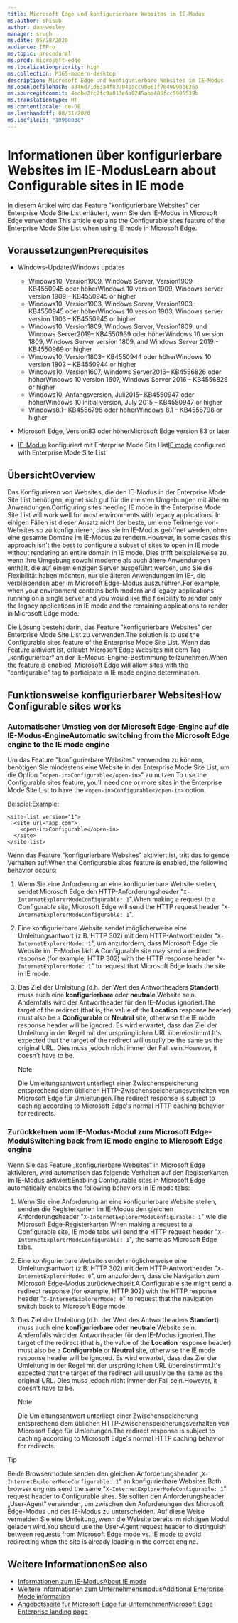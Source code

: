 ```yaml
---
title: Microsoft Edge und konfigurierbare Websites im IE-Modus
ms.author: shisub
author: dan-wesley
manager: srugh
ms.date: 05/28/2020
audience: ITPro
ms.topic: procedural
ms.prod: microsoft-edge
ms.localizationpriority: high
ms.collection: M365-modern-desktop
description: Microsoft Edge und konfigurierbare Websites im IE-Modus
ms.openlocfilehash: a846d71d63a4f837041acc9b601f704999bb826a
ms.sourcegitcommit: 4edbe2fc2fc9a013e6a0245aba485fcc5905539b
ms.translationtype: HT
ms.contentlocale: de-DE
ms.lasthandoff: 08/31/2020
ms.locfileid: "10980038"
---
```

# <span data-ttu-id="19e90-103">Informationen über konfigurierbare Websites im IE-Modus</span><span class="sxs-lookup"><span data-stu-id="19e90-103">Learn about Configurable sites in IE mode</span></span>

<span data-ttu-id="19e90-104">In diesem Artikel wird das Feature "konfigurierbare Websites" der Enterprise Mode Site List erläutert, wenn Sie den IE-Modus in Microsoft Edge verwenden.</span><span class="sxs-lookup"><span data-stu-id="19e90-104">This article explains the Configurable sites feature of the Enterprise Mode Site List when using IE mode in Microsoft Edge.</span></span>

## <span data-ttu-id="19e90-105">Voraussetzungen</span><span class="sxs-lookup"><span data-stu-id="19e90-105">Prerequisites</span></span>

- <span data-ttu-id="19e90-106">Windows-Updates</span><span class="sxs-lookup"><span data-stu-id="19e90-106">Windows updates</span></span>

  - <span data-ttu-id="19e90-107">Windows10, Version1909, Windows Server, Version1909– KB4550945 oder höher</span><span class="sxs-lookup"><span data-stu-id="19e90-107">Windows 10 version 1909, Windows server version 1909 – KB4550945  or higher</span></span>
  - <span data-ttu-id="19e90-108">Windows10, Version1903, Windows Server, Version1903– KB4550945 oder höher</span><span class="sxs-lookup"><span data-stu-id="19e90-108">Windows 10 version 1903, Windows server version 1903 – KB4550945  or higher</span></span>
  - <span data-ttu-id="19e90-109">Windows10, Version1809, Windows Server, Version1809, und Windows Server2019– KB4550969 oder höher</span><span class="sxs-lookup"><span data-stu-id="19e90-109">Windows 10 version 1809, Windows Server version 1809, and Windows Server 2019 - KB4550969 or higher</span></span>
  - <span data-ttu-id="19e90-110">Windows10, Version1803– KB4550944 oder höher</span><span class="sxs-lookup"><span data-stu-id="19e90-110">Windows 10 version 1803 – KB4550944 or higher</span></span>
  - <span data-ttu-id="19e90-111">Windows10, Version1607, Windows Server2016– KB4556826 oder höher</span><span class="sxs-lookup"><span data-stu-id="19e90-111">Windows 10 version 1607, Windows Server 2016 - KB4556826 or higher</span></span>
  - <span data-ttu-id="19e90-112">Windows10, Anfangsversion, Juli2015– KB4550947 oder höher</span><span class="sxs-lookup"><span data-stu-id="19e90-112">Windows 10 initial version, July 2015 - KB4550947 or higher</span></span>
  - <span data-ttu-id="19e90-113">Windows8.1– KB4556798 oder höher</span><span class="sxs-lookup"><span data-stu-id="19e90-113">Windows 8.1 – KB4556798 or higher</span></span>

- <span data-ttu-id="19e90-114">Microsoft Edge, Version83 oder höher</span><span class="sxs-lookup"><span data-stu-id="19e90-114">Microsoft Edge version 83 or later</span></span>
- <span data-ttu-id="19e90-115">[IE-Modus](https://aka.ms/iemodeonedge) konfiguriert mit Enterprise Mode Site List</span><span class="sxs-lookup"><span data-stu-id="19e90-115">[IE mode](https://aka.ms/iemodeonedge) configured with Enterprise Mode Site List</span></span>

## <span data-ttu-id="19e90-116">Übersicht</span><span class="sxs-lookup"><span data-stu-id="19e90-116">Overview</span></span>

<span data-ttu-id="19e90-117">Das Konfigurieren von Websites, die den IE-Modus in der Enterprise Mode Site List benötigen, eignet sich gut für die meisten Umgebungen mit älteren Anwendungen.</span><span class="sxs-lookup"><span data-stu-id="19e90-117">Configuring sites needing IE mode in the Enterprise Mode Site List will work well for most environments with legacy applications.</span></span> <span data-ttu-id="19e90-118">In einigen Fällen ist dieser Ansatz nicht der beste, um eine Teilmenge von-Websites so zu konfigurieren, dass sie im IE-Modus geöffnet werden, ohne eine gesamte Domäne im IE-Modus zu rendern.</span><span class="sxs-lookup"><span data-stu-id="19e90-118">However, in some cases this approach isn't the best to configure a subset of sites to open in IE mode without rendering an entire domain in IE mode.</span></span> <span data-ttu-id="19e90-119">Dies trifft beispielsweise zu, wenn Ihre Umgebung sowohl moderne als auch ältere Anwendungen enthält, die auf einem einzigen Server ausgeführt werden, und Sie die Flexibilität haben möchten, nur die älteren Anwendungen im IE-, die verbleibenden aber im Microsoft Edge-Modus auszuführen.</span><span class="sxs-lookup"><span data-stu-id="19e90-119">For example, when your environment contains both modern and legacy applications running on a single server and you would like the flexibility to render only the legacy applications in IE mode and the remaining applications to render in Microsoft Edge mode.</span></span>

<span data-ttu-id="19e90-120">Die Lösung besteht darin, das Feature "konfigurierbare Websites" der Enterprise Mode Site List zu verwenden.</span><span class="sxs-lookup"><span data-stu-id="19e90-120">The solution is to use the Configurable sites feature of the Enterprise Mode Site List.</span></span> <span data-ttu-id="19e90-121">Wenn das Feature aktiviert ist, erlaubt Microsoft Edge Websites mit dem Tag „konfigurierbar“ an der IE-Modus-Engine-Bestimmung teilzunehmen.</span><span class="sxs-lookup"><span data-stu-id="19e90-121">When the feature is enabled, Microsoft Edge will allow sites with the "configurable" tag to participate in IE mode engine determination.</span></span>

## <span data-ttu-id="19e90-122">Funktionsweise konfigurierbarer Websites</span><span class="sxs-lookup"><span data-stu-id="19e90-122">How Configurable sites works</span></span>

### <span data-ttu-id="19e90-123">Automatischer Umstieg von der Microsoft Edge-Engine auf die IE-Modus-Engine</span><span class="sxs-lookup"><span data-stu-id="19e90-123">Automatic switching from the Microsoft Edge engine to the IE mode engine</span></span>

<span data-ttu-id="19e90-124">Um das Feature "konfigurierbare Websites" verwenden zu können, benötigen Sie mindestens eine Website in der Enterprise Mode Site List, um die Option "`<open-in>Configurable</open-in>`" zu nutzen.</span><span class="sxs-lookup"><span data-stu-id="19e90-124">To use the Configurable sites feature, you'll need one or more sites in the Enterprise Mode Site List to have the `<open-in>Configurable</open-in>` option.</span></span>

<span data-ttu-id="19e90-125">Beispiel:</span><span class="sxs-lookup"><span data-stu-id="19e90-125">Example:</span></span>

```
<site-list version="1">
  <site url="app.com">
    <open-in>Configurable</open-in>
  </site>
</site-list>
```

<span data-ttu-id="19e90-126">Wenn das Feature "konfigurierbare Websites" aktiviert ist, tritt das folgende Verhalten auf:</span><span class="sxs-lookup"><span data-stu-id="19e90-126">When the Configurable sites feature is enabled, the following behavior occurs:</span></span>

1. <span data-ttu-id="19e90-127">Wenn Sie eine Anforderung an eine konfigurierbare Website stellen, sendet Microsoft Edge den HTTP-Anforderungsheader "`X-InternetExplorerModeConfigurable: 1`".</span><span class="sxs-lookup"><span data-stu-id="19e90-127">When making a request to a Configurable site, Microsoft Edge will send the HTTP request header "`X-InternetExplorerModeConfigurable: 1`".</span></span>
2. <span data-ttu-id="19e90-128">Eine konfigurierbare Website sendet möglicherweise eine Umleitungsantwort (z.B. HTTP 302) mit dem HTTP-Antwortheader "`X-InternetExplorerMode: 1`", um anzufordern, dass Microsoft Edge die Website im IE-Modus lädt.</span><span class="sxs-lookup"><span data-stu-id="19e90-128">A Configurable site may send a redirect response (for example, HTTP 302) with the HTTP response header "`X-InternetExplorerMode: 1`" to request that Microsoft Edge loads the site in IE mode.</span></span>
3. <span data-ttu-id="19e90-129">Das Ziel der Umleitung (d.h. der Wert des Antwortheaders **Standort**) muss auch eine **konfigurierbare** oder **neutrale** Website sein. Andernfalls wird der Antwortheader für den IE-Modus ignoriert.</span><span class="sxs-lookup"><span data-stu-id="19e90-129">The target of the redirect (that is, the value of the **Location** response header) must also be a **Configurable** or **Neutral** site, otherwise the IE mode response header will be ignored.</span></span> <span data-ttu-id="19e90-130">Es wird erwartet, dass das Ziel der Umleitung in der Regel mit der ursprünglichen URL übereinstimmt.</span><span class="sxs-lookup"><span data-stu-id="19e90-130">It's expected that the target of the redirect will usually be the same as the original URL.</span></span> <span data-ttu-id="19e90-131">Dies muss jedoch nicht immer der Fall sein.</span><span class="sxs-lookup"><span data-stu-id="19e90-131">However, it doesn't have to be.</span></span>

   > [!NOTE]
   > <span data-ttu-id="19e90-132">Die Umleitungsantwort unterliegt einer Zwischenspeicherung entsprechend dem üblichen HTTP-Zwischenspeicherungsverhalten von Microsoft Edge für Umleitungen.</span><span class="sxs-lookup"><span data-stu-id="19e90-132">The redirect response is subject to caching according to Microsoft Edge's normal HTTP caching behavior for redirects.</span></span>

### <span data-ttu-id="19e90-133">Zurückkehren vom IE-Modus-Modul zum Microsoft Edge-Modul</span><span class="sxs-lookup"><span data-stu-id="19e90-133">Switching back from IE mode engine to Microsoft Edge engine</span></span>

<span data-ttu-id="19e90-134">Wenn Sie das Feature „konfigurierbare Websites“ in Microsoft Edge aktivieren, wird automatisch das folgende Verhalten auf den Registerkarten im IE-Modus aktiviert:</span><span class="sxs-lookup"><span data-stu-id="19e90-134">Enabling Configurable sites in Microsoft Edge automatically enables the following behaviors in IE mode tabs:</span></span>

1. <span data-ttu-id="19e90-135">Wenn Sie eine Anforderung an eine konfigurierbare Website stellen, senden die Registerkarten im IE-Modus den gleichen Anforderungsheader "`X-InternetExplorerModeConfigurable: 1`" wie die Microsoft Edge-Registerkarten.</span><span class="sxs-lookup"><span data-stu-id="19e90-135">When making a request to a Configurable site, IE mode tabs will send the HTTP request header "`X-InternetExplorerModeConfigurable: 1`", the same as Microsoft Edge tabs.</span></span>
2. <span data-ttu-id="19e90-136">Eine konfigurierbare Website sendet möglicherweise eine Umleitungsantwort (z.B. HTTP 302) mit dem HTTP-Antwortheader "`X-InternetExplorerMode: 0`", um anzufordern, dass die Navigation zum Microsoft Edge-Modus zurückwechselt.</span><span class="sxs-lookup"><span data-stu-id="19e90-136">A Configurable site might send a redirect response (for example, HTTP 302) with the HTTP response header "`X-InternetExplorerMode: 0`" to request that the navigation switch back to Microsoft Edge mode.</span></span>
3. <span data-ttu-id="19e90-137">Das Ziel der Umleitung (d.h. der Wert des Antwortheaders **Standort**) muss auch eine **konfigurierbare** oder **neutrale** Website sein. Andernfalls wird der Antwortheader für den IE-Modus ignoriert.</span><span class="sxs-lookup"><span data-stu-id="19e90-137">The target of the redirect (that is, the value of the **Location** response header) must also be a **Configurable** or **Neutral** site, otherwise the IE mode response header will be ignored.</span></span> <span data-ttu-id="19e90-138">Es wird erwartet, dass das Ziel der Umleitung in der Regel mit der ursprünglichen URL übereinstimmt.</span><span class="sxs-lookup"><span data-stu-id="19e90-138">It's expected that the target of the redirect will usually be the same as the original URL.</span></span> <span data-ttu-id="19e90-139">Dies muss jedoch nicht immer der Fall sein.</span><span class="sxs-lookup"><span data-stu-id="19e90-139">However, it doesn't have to be.</span></span>

   > [!NOTE]
   > <span data-ttu-id="19e90-140">Die Umleitungsantwort unterliegt einer Zwischenspeicherung entsprechend dem üblichen HTTP-Zwischenspeicherungsverhalten von Microsoft Edge für Umleitungen.</span><span class="sxs-lookup"><span data-stu-id="19e90-140">The redirect response is subject to caching according to Microsoft Edge's normal HTTP caching behavior for redirects.</span></span>

> [!TIP]
> <span data-ttu-id="19e90-141">Beide Browsermodule senden den gleichen Anforderungsheader „`X-InternetExplorerModeConfigurable: 1`“ an konfigurierbare Websites.</span><span class="sxs-lookup"><span data-stu-id="19e90-141">Both browser engines send the same "`X-InternetExplorerModeConfigurable: 1`" request header to Configurable sites.</span></span> <span data-ttu-id="19e90-142">Sie sollten den Anforderungsheader „User-Agent“ verwenden, um zwischen den Anforderungen des Microsoft Edge-Modus und des IE-Modus zu unterscheiden. Auf diese Weise vermeiden Sie eine Umleitung, wenn die Website bereits im richtigen Modul geladen wird.</span><span class="sxs-lookup"><span data-stu-id="19e90-142">You should use the User-Agent request header to distinguish between requests from Microsoft Edge mode vs. IE mode to avoid redirecting when the site is already loading in the correct engine.</span></span>

## <span data-ttu-id="19e90-143">Weitere Informationen</span><span class="sxs-lookup"><span data-stu-id="19e90-143">See also</span></span>

- [<span data-ttu-id="19e90-144">Informationen zum IE-Modus</span><span class="sxs-lookup"><span data-stu-id="19e90-144">About IE mode</span></span>](https://docs.microsoft.com/deployedge/edge-ie-mode)
- [<span data-ttu-id="19e90-145">Weitere Informationen zum Unternehmensmodus</span><span class="sxs-lookup"><span data-stu-id="19e90-145">Additional Enterprise Mode information</span></span>](https://docs.microsoft.com/internet-explorer/ie11-deploy-guide/enterprise-mode-overview-for-ie11)
- [<span data-ttu-id="19e90-146">Angebotsseite für Microsoft Edge für Unternehmen</span><span class="sxs-lookup"><span data-stu-id="19e90-146">Microsoft Edge Enterprise landing page</span></span>](https://aka.ms/EdgeEnterprise)